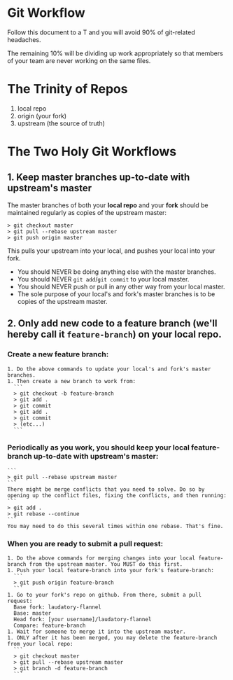 # Git Workflow
Follow this document to a T and you will avoid 90% of git-related headaches.

The remaining 10% will be dividing up work appropriately so that members of your team are never working on the same files.

# The Trinity of Repos

1. local repo
1. origin (your fork)
1. upstream (the source of truth)

# The Two Holy Git Workflows

## 1. Keep master branches up-to-date with upstream's master
  The master branches of both your **local repo** and your **fork** should be maintained regularly as copies of the upstream master:
  ```
  > git checkout master
  > git pull --rebase upstream master
  > git push origin master
  ```
  This pulls your upstream into your local, and pushes your local into your fork.
  
  - You should NEVER be doing anything else with the master branches.
  - You should NEVER ```git add```/```git commit``` to your local master.
  - You should NEVER push or pull in any other way from your local master.
  - The sole purpose of your local's and fork's master branches is to be copies of the upstream master.

## 2. Only add new code to a feature branch (we'll hereby call it ```feature-branch```) on your local repo.
  ### Create a new feature branch:
    1. Do the above commands to update your local's and fork's master branches.
    1. Then create a new branch to work from:
      ```
      > git checkout -b feature-branch
      > git add .
      > git commit
      > git add .
      > git commit
      > (etc...)
      ```
  ### Periodically as you work, you should keep your local feature-branch up-to-date with upstream's master:
    ```
    > git pull --rebase upstream master
    ```
    There might be merge conflicts that you need to solve. Do so by opening up the conflict files, fixing the conflicts, and then running:
    ```
    > git add .
    > git rebase --continue
    ```
    You may need to do this several times within one rebase. That's fine.

  ### **When you are ready to submit a pull request:**
    1. Do the above commands for merging changes into your local feature-branch from the upstream master. You MUST do this first.
    1. Push your local feature-branch into your fork's feature-branch:
      ```
      > git push origin feature-branch
      ```
    1. Go to your fork's repo on github. From there, submit a pull request:
      Base fork: laudatory-flannel
      Base: master
      Head fork: [your username]/laudatory-flannel
      Compare: feature-branch
    1. Wait for someone to merge it into the upstream master.
    1. ONLY after it has been merged, you may delete the feature-branch from your local repo:
      ```
      > git checkout master
      > git pull --rebase upstream master
      > git branch -d feature-branch
      ```